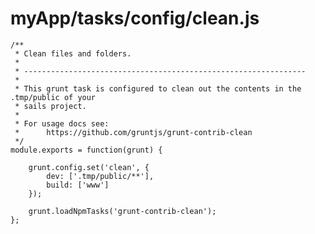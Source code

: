 # myApp/tasks/config/clean.js


<docmeta name="displayName" value="clean.js">

```
/**
 * Clean files and folders.
 *
 * ---------------------------------------------------------------
 *
 * This grunt task is configured to clean out the contents in the .tmp/public of your
 * sails project.
 *
 * For usage docs see:
 * 		https://github.com/gruntjs/grunt-contrib-clean
 */
module.exports = function(grunt) {

	grunt.config.set('clean', {
		dev: ['.tmp/public/**'],
		build: ['www']
	});

	grunt.loadNpmTasks('grunt-contrib-clean');
};

```
